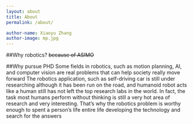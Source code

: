 ```yaml
---
layout: about
title: About
permalink: /about/

author-name: Xiaoyu Zhang
author-image: mp.jpg
---
```

##Why robotics?
~~because of ASIMO~~

##Why pursue PHD
Some fields in robotics, such as motion planning, AI, and computer vision are real problems that can help society really move forward The robotics application, such as self-driving car is still under researching although it has been run on the road, and humanoid robot acts like a human still has not left the top research labs in the world. In fact, the task most humans perform without thinking is still a very hot area of research and very interesting. That’s why the robotics problem is worthy enough to spent a person’s life entire life developing the technology and search for the answers





